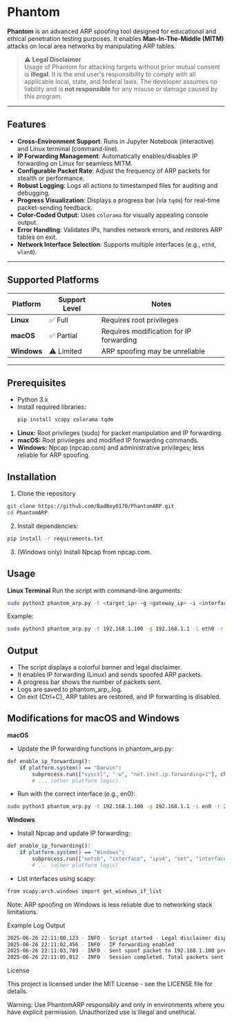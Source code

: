 # Phantom

**Phantom** is an advanced ARP spoofing tool designed for educational and ethical penetration testing purposes. It enables **Man-In-The-Middle (MITM)** attacks on local area networks by manipulating ARP tables.

> ⚠️ **Legal Disclaimer**  
> Usage of Phantom for attacking targets without prior mutual consent is **illegal**. It is the end user's responsibility to comply with all applicable local, state, and federal laws. The developer assumes no liability and is **not responsible** for any misuse or damage caused by this program.

---

##  Features

- **Cross-Environment Support**: Runs in Jupyter Notebook (interactive) and Linux terminal (command-line).
- **IP Forwarding Management**: Automatically enables/disables IP forwarding on Linux for seamless MITM.
- **Configurable Packet Rate**: Adjust the frequency of ARP packets for stealth or performance.
- **Robust Logging**: Logs all actions to timestamped files for auditing and debugging.
- **Progress Visualization**: Displays a progress bar (via `tqdm`) for real-time packet-sending feedback.
- **Color-Coded Output**: Uses `colorama` for visually appealing console output.
- **Error Handling**: Validates IPs, handles network errors, and restores ARP tables on exit.
- **Network Interface Selection**: Supports multiple interfaces (e.g., `eth0`, `wlan0`).

---

##  Supported Platforms

| Platform | Support Level | Notes |
|----------|----------------|-------|
| **Linux** | ✅ Full | Requires root privileges |
| **macOS** | ✅ Partial | Requires modification for IP forwarding |
| **Windows** | ⚠️ Limited | ARP spoofing may be unreliable |

---

##  Prerequisites

- Python 3.x
- Install required libraries:
  ```bash
  pip install scapy colorama tqdm
- **Linux:** Root privileges (sudo) for packet manipulation and IP forwarding.
- **macOS:** Root privileges and modified IP forwarding commands.
- **Windows:** Npcap (npcap.com) and administrative privileges; less reliable for ARP spoofing.

## Installation

1. Clone the repository
```bash
git clone https://github.com/BadBoy0170/PhantomARP.git
cd PhantomARP
```
2. Install dependencies:
```bash
pip install -r requirements.txt
```
3. (Windows only) Install Npcap from npcap.com.

## Usage

**Linux Terminal**
Run the script with command-line arguments:
```bash
sudo python3 phantom_arp.py -t <target_ip> -g <gateway_ip> -i <interface> -r <packet_rate>
```

Example:
```bash
sudo python3 phantom_arp.py -t 192.168.1.100 -g 192.168.1.1 -i eth0 -r 2.0
```

## Output

- The script displays a colorful banner and legal disclaimer.
- It enables IP forwarding (Linux) and sends spoofed ARP packets.
- A progress bar shows the number of packets sent.
- Logs are saved to phantom_arp_<timestamp>.log.
- On exit (Ctrl+C), ARP tables are restored, and IP forwarding is disabled.

## Modifications for macOS and Windows

**macOS**
- Update the IP forwarding functions in phantom_arp.py:
```bash
def enable_ip_forwarding():
    if platform.system() == "Darwin":
        subprocess.run(["sysctl", "-w", "net.inet.ip.forwarding=1"], check=True)
        # ... (other platform logic)
```

- Run with the correct interface (e.g., en0):
```bash
sudo python3 phantom_arp.py -t 192.168.1.100 -g 192.168.1.1 -i en0 -r 2.0
```

**Windows**
- Install Npcap and update IP forwarding:
```bash
def enable_ip_forwarding():
    if platform.system() == "Windows":
        subprocess.run(["netsh", "interface", "ipv4", "set", "interface", "forwarding=enabled"], check=True)
        # ... (other platform logic)
```

- List interfaces using scapy:

```bash
from scapy.arch.windows import get_windows_if_list
```
Note: ARP spoofing on Windows is less reliable due to networking stack limitations.

Example Log Output
```bash
2025-06-26 22:11:00,123 - INFO - Script started - Legal disclaimer displayed
2025-06-26 22:11:02,456 - INFO - IP forwarding enabled
2025-06-26 22:11:03,789 - INFO - Sent spoof packet to 192.168.1.100 pretending to be 192.168.1.1
2025-06-26 22:11:05,012 - INFO - Session completed. Total packets sent: 10
```
License

This project is licensed under the MIT License - see the LICENSE file for details.

Warning: Use PhantomARP responsibly and only in environments where you have explicit permission. Unauthorized use is illegal and unethical.










